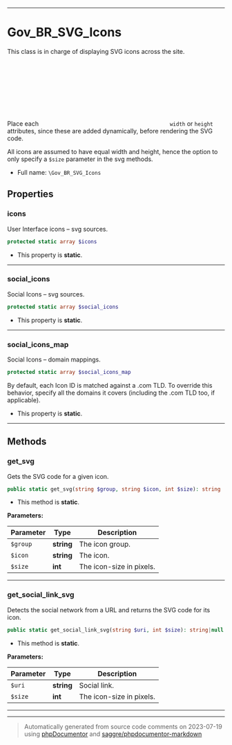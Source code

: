 ***

# Gov_BR_SVG_Icons

This class is in charge of displaying SVG icons across the site.

Place each <svg> source on its own array key, without adding either
the `width` or `height` attributes, since these are added dynamically,
before rendering the SVG code.

All icons are assumed to have equal width and height, hence the option
to only specify a `$size` parameter in the svg methods.

* Full name: `\Gov_BR_SVG_Icons`



## Properties


### icons

User Interface icons – svg sources.

```php
protected static array $icons
```



* This property is **static**.


***

### social_icons

Social Icons – svg sources.

```php
protected static array $social_icons
```



* This property is **static**.


***

### social_icons_map

Social Icons – domain mappings.

```php
protected static array $social_icons_map
```

By default, each Icon ID is matched against a .com TLD. To override this behavior,
specify all the domains it covers (including the .com TLD too, if applicable).

* This property is **static**.


***

## Methods


### get_svg

Gets the SVG code for a given icon.

```php
public static get_svg(string $group, string $icon, int $size): string
```



* This method is **static**.




**Parameters:**

| Parameter | Type | Description |
|-----------|------|-------------|
| `$group` | **string** | The icon group. |
| `$icon` | **string** | The icon. |
| `$size` | **int** | The icon-size in pixels. |




***

### get_social_link_svg

Detects the social network from a URL and returns the SVG code for its icon.

```php
public static get_social_link_svg(string $uri, int $size): string|null
```



* This method is **static**.




**Parameters:**

| Parameter | Type | Description |
|-----------|------|-------------|
| `$uri` | **string** | Social link. |
| `$size` | **int** | The icon-size in pixels. |




***


***
> Automatically generated from source code comments on 2023-07-19 using [phpDocumentor](http://www.phpdoc.org/) and [saggre/phpdocumentor-markdown](https://github.com/Saggre/phpDocumentor-markdown)
